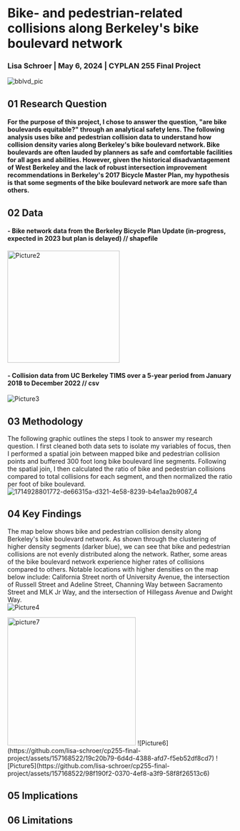 # Bike- and pedestrian-related collisions along Berkeley's bike boulevard network
### Lisa Schroer | May 6, 2024 | CYPLAN 255 Final Project

![bblvd_pic](https://github.com/lisa-schroer/cp255-final-project/assets/157168522/c1f9f7fa-c059-49f4-b327-6ac8cc7ff707)

## 01 Research Question
#### For the purpose of this project, I chose to answer the question, "are bike boulevards equitable?" through an analytical safety lens. The following analysis uses bike and pedestrian collision data to understand how collision density varies along Berkeley's bike boulevard network. Bike boulevards are often lauded by planners as safe and comfortable facilities for all ages and abilities. However, given the historical disadvantagement of West Berkeley and the lack of robust intersection improvement recommendations in Berkeley's 2017 Bicycle Master Plan, my hypothesis is that some segments of the bike boulevard network are more safe than others.  

## 02 Data
#### - Bike network data from the Berkeley Bicycle Plan Update (in-progress, expected in 2023 but plan is delayed) // shapefile
<img width="251" alt="Picture2" src="https://github.com/lisa-schroer/cp255-final-project/assets/157168522/b7c0c183-cd41-4537-8500-d4b03d0fc389">

#### - Collision data from UC Berkeley TIMS over a 5-year period from January 2018 to December 2022 // csv
![Picture3](https://github.com/lisa-schroer/cp255-final-project/assets/157168522/8f5f4970-88cd-4093-99cf-6c7f3745a288)

## 03 Methodology
The following graphic outlines the steps I took to answer my research question. I first cleaned both data sets to isolate my variables of focus, then I performed a spatial join between mapped bike and pedestrian collision points and buffered 300 foot long bike boulevard line segments. Following the spatial join, I then calculated the ratio of bike and pedestrian collisions compared to total collisions for each segment, and then normalized the ratio per foot of bike boulevard. 
![1714928801772-de66315a-d321-4e58-8239-b4e1aa2b9087_4](https://github.com/lisa-schroer/cp255-final-project/assets/157168522/d5bf9182-43b0-45fd-b87b-6e11062e549b)

## 04 Key Findings
The map below shows bike and pedestrian collision density along Berkeley's bike boulevard network. As shown through the clustering of higher density segments (darker blue), we can see that bike and pedestrian collisions are not evenly distributed along the network. Rather, some areas of the bike boulevard network experience higher rates of collisions compared to others. Notable locations with higher densities on the map below include: California Street north of University Avenue, the intersection of Russell Street and Adeline Street, Channing Way between Sacramento Street and MLK Jr Way, and the intersection of Hillegass Avenue and Dwight Way.  
![Picture4](https://github.com/lisa-schroer/cp255-final-project/assets/157168522/2325ec35-b3ee-4e09-9838-a17958a90c52)

<img width="287" alt="picture7" src="https://github.com/lisa-schroer/cp255-final-project/assets/157168522/01ddc454-500a-4a01-8f6d-3727b752ee86">
![Picture6](https://github.com/lisa-schroer/cp255-final-project/assets/157168522/19c20b79-6d4d-4388-afd7-f5eb52df8cd7)
![Picture5](https://github.com/lisa-schroer/cp255-final-project/assets/157168522/98f190f2-0370-4ef8-a3f9-58f8f26513c6)

## 05 Implications


## 06 Limitations


